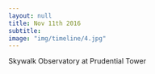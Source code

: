 ```yaml
---
layout: null
title: Nov 11th 2016
subtitle:
image: "img/timeline/4.jpg"
---
```

Skywalk Observatory at Prudential Tower 
